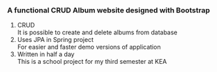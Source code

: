 ### A functional CRUD Album website designed with Bootstrap

1. CRUD
<br /> It is possible to create and delete albums from database <br />
2. Uses JPA in Spring project
<br /> For easier and faster demo versions of application <br />
2. Written in half a day
<br /> This is a school project for my third semester at KEA
